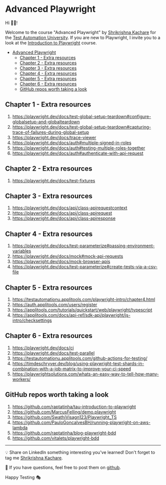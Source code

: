 # Advanced Playwright

Hi 👋🏽!

Welcome to the course "Advanced Playwright" by [Shrikrishna Kachare](https://testingwithrenata.com/) for the [Test Automation University](https://testautomationu.applitools.com/).
If you are new to Playwright, I invite you to a look at the [Introduction to Playwright](https://testautomationu.applitools.com/instructors/renata_andrade.html) course.

- [Advanced Playwright](#advanced-playwright)
  * [Chapter 1 - Extra resources](#chapter-1---extra-resources)
  * [Chapter 2 - Extra resources](#chapter-2---extra-resources)
  * [Chapter 3 - Extra resources](#chapter-3---extra-resources)
  * [Chapter 4 - Extra resources](#chapter-4---extra-resources)
  * [Chapter 5 - Extra resources](#chapter-5---extra-resources)
  * [Chapter 6 - Extra resources](#chapter-6---extra-resources)
  * [GitHub repos worth taking a look](#github-repos-worth-taking-a-look)

## Chapter 1 - Extra resources

1. https://playwright.dev/docs/test-global-setup-teardown#configure-globalsetup-and-globalteardown
1. https://playwright.dev/docs/test-global-setup-teardown#capturing-trace-of-failures-during-global-setup  
1. https://playwright.dev/docs/trace-viewer
1. https://playwright.dev/docs/auth#multiple-signed-in-roles
1. https://playwright.dev/docs/auth#testing-multiple-roles-together
1. https://playwright.dev/docs/auth#authenticate-with-api-request

## Chapter 2 - Extra resources
1. https://playwright.dev/docs/test-fixtures

## Chapter 3 - Extra resources
1. https://playwright.dev/docs/api/class-apirequestcontext
1. https://playwright.dev/docs/api/class-apirequest
1. https://playwright.dev/docs/api/class-apiresponse

## Chapter 4 - Extra resources
1. https://playwright.dev/docs/test-parameterize#passing-environment-variables
1. https://playwright.dev/docs/mock#mock-api-requests
1. https://playwright.dev/docs/mock-browser-apis
1. https://playwright.dev/docs/test-parameterize#create-tests-via-a-csv-file

## Chapter 5 - Extra resources
1. https://testautomationu.applitools.com/playwright-intro/chapter4.html
1. https://auth.applitools.com/users/register
1. https://applitools.com/tutorials/quickstart/web/playwright/typescript
1. https://applitools.com/docs/api-ref/sdk-api/playwright/js-intro/checksettings

## Chapter 6 - Extra resources
1. https://playwright.dev/docs/ci
1. https://playwright.dev/docs/test-parallel
1. https://testautomationu.applitools.com/github-actions-for-testing/
1. https://timdeschryver.dev/blog/using-playwright-test-shards-in-combination-with-a-job-matrix-to-improve-your-ci-speed
1. https://playwrightsolutions.com/whats-an-easy-way-to-tell-how-many-workers/

## GitHub repos worth taking a look

1. https://github.com/raptatinha/tau-introduction-to-playwright
1. https://github.com/MarcusFelling/demo.playwright
1. https://github.com/SwathiVisagn123/Playwright_TS
1. https://github.com/PauloGoncalvesBH/running-playwright-on-aws-lambda
1. https://github.com/raptatinha/blog-playwright-bdd
1. https://github.com/vitalets/playwright-bdd


___

💡 Share on LinkedIn something interesting you've learned! Don't forget to tag me [Shrikrishna Kachare](https://www.linkedin.com/in/shrikrishna-kachare-9a9411221/).

💜 If you have questions, feel free to post them on [github](https://github.com/raptatinha/tau-advanced-playwright/issues).

Happy Testing 🎭
